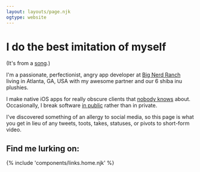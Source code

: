 ```yaml
---
layout: layouts/page.njk
ogtype: website
---
```


# I do the best imitation of myself

(It's from a [song](https://itunes.apple.com/us/album/best-imitation-of-myself/771779576?i=771779689).)

I'm a passionate, perfectionist, angry app developer at [Big Nerd Ranch](https://www.bignerdranch.com) living in Atlanta, GA, USA with my awesome partner and our 6 shiba inu plushies.

I make native iOS apps for really obscure clients that [nobody knows](https://www.apple.com) about.
Occasionally, I break software [in public](https://github.com/zwaldowski) rather than in private.

I've discovered something of an allergy to social media, so this page is what you get in lieu of any tweets, toots, takes, statuses, or pivots to short-form video.

## Find me lurking on:

{% include 'components/links.home.njk' %}
